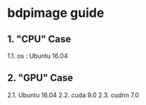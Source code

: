 # bdpimage guide

## 1. "CPU" Case
1.1. os : Ubuntu 16.04

## 2. "GPU" Case
 2.1. Ubuntu 16.04
 2.2. cuda 9.0
 2.3. cudnn 7.0
